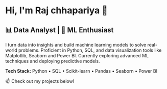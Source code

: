 # Hi, I'm Raj chhapariya 👋

## 📊 Data Analyst | 🤖 ML Enthusiast

I turn data into insights and build machine learning models to solve real-world problems. Proficient in Python, SQL, and data visualization tools like Matplotlib, Seaborn and Power BI. Currently exploring advanced ML techniques and deploying predictive models.

**Tech Stack:** Python • SQL • Scikit-learn • Pandas • Seaborn • Power BI

📫 Check out my projects below!

<!---
Rajchhapariya/Rajchhapariya is a ✨ special ✨ repository because its `README.md` (this file) appears on your GitHub profile.
You can click the Preview link to take a look at your changes.
--->
